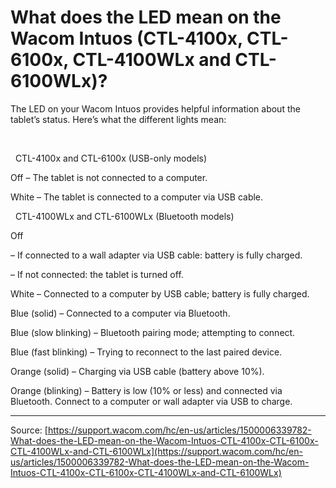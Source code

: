 # What does the LED mean on the Wacom Intuos (CTL-4100x, CTL-6100x, CTL-4100WLx and CTL-6100WLx)?

The LED on your Wacom Intuos provides helpful information about the tablet’s status. Here’s what the different lights mean:


 



 
CTL-4100x and CTL-6100x (USB-only models)




Off – The tablet is not connected to a computer.




White – The tablet is connected to a computer via USB cable.




 
CTL-4100WLx and CTL-6100WLx (Bluetooth models)




Off


– If connected to a wall adapter via USB cable: battery is fully charged.


– If not connected: the tablet is turned off.




White – Connected to a computer by USB cable; battery is fully charged.




Blue (solid) – Connected to a computer via Bluetooth.




Blue (slow blinking) – Bluetooth pairing mode; attempting to connect.




Blue (fast blinking) – Trying to reconnect to the last paired device.




Orange (solid) – Charging via USB cable (battery above 10%).




Orange (blinking) – Battery is low (10% or less) and connected via Bluetooth. Connect to a computer or wall adapter via USB to charge.

---
Source: [https://support.wacom.com/hc/en-us/articles/1500006339782-What-does-the-LED-mean-on-the-Wacom-Intuos-CTL-4100x-CTL-6100x-CTL-4100WLx-and-CTL-6100WLx](https://support.wacom.com/hc/en-us/articles/1500006339782-What-does-the-LED-mean-on-the-Wacom-Intuos-CTL-4100x-CTL-6100x-CTL-4100WLx-and-CTL-6100WLx)
